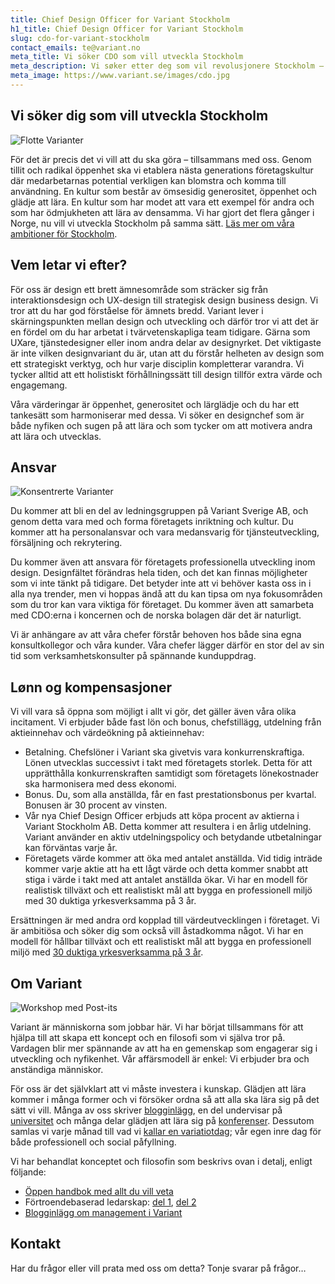 ```yaml
---
title: Chief Design Officer for Variant Stockholm
h1_title: Chief Design Officer for Variant Stockholm
slug: cdo-for-variant-stockholm
contact_emails: te@variant.no
meta_title: Vi söker CDO som vill utveckla Stockholm
meta_description: Vi søker etter deg som vil revolusjonere Stockholm – sammen med flere og sammen med oss!
meta_image: https://www.variant.se/images/cdo.jpg
---
```


## Vi söker dig som vill utveckla Stockholm

![Flotte Varianter](/images/design-takterasse.png)

För det är precis det vi vill att du ska göra – tillsammans med oss. Genom tillit och radikal öppenhet ska vi etablera nästa generations företagskultur där medarbetarnas potential verkligen kan blomstra och komma till användning. En kultur som består av ömsesidig generositet, öppenhet och glädje att lära. En kultur som har modet att vara ett exempel för andra och som har ödmjukheten att lära av densamma. Vi har gjort det flera gånger i Norge, nu vill vi utveckla Stockholm på samma sätt. [Läs mer om våra ambitioner för Stockholm](https://www.variant.se/vyer).

## Vem letar vi efter?

För oss är design ett brett ämnesområde som sträcker sig från interaktionsdesign och UX-design till strategisk design business design. Vi tror att du har god förståelse för ämnets bredd. Variant lever i skärningspunkten mellan design och utveckling och därför tror vi att det är en fördel om du har arbetat i tvärvetenskapliga team tidigare. Gärna som UXare, tjänstedesigner eller inom andra delar av designyrket. Det viktigaste är inte vilken designvariant du är, utan att du förstår helheten av design som ett strategiskt verktyg, och hur varje disciplin kompletterar varandra. Vi tycker alltid att ett holistiskt förhållningssätt till design tillför extra värde och engagemang.

Våra värderingar är öppenhet, generositet och lärglädje och du har ett tankesätt som harmoniserar med dessa. Vi söker en designchef som är både nyfiken och sugen på att lära och som tycker om att motivera andra att lära och utvecklas.

## Ansvar

<div class="left blob1"><img alt="Konsentrerte Varianter" src="/images/design-konsentrert.png"/></div>

Du kommer att bli en del av ledningsgruppen på Variant Sverige AB, och genom detta vara med och forma företagets inriktning och kultur. Du kommer att ha personalansvar och vara medansvarig för tjänsteutveckling, försäljning och rekrytering.

Du kommer även att ansvara för företagets professionella utveckling inom design. Designfältet förändras hela tiden, och det kan finnas möjligheter som vi inte tänkt på tidigare. Det betyder inte att vi behöver kasta oss in i alla nya trender, men vi hoppas ändå att du kan tipsa om nya fokusområden som du tror kan vara viktiga för företaget. Du kommer även att samarbeta med CDO:erna i koncernen och de norska bolagen där det är naturligt.

Vi är anhängare av att våra chefer förstår behoven hos både sina egna konsultkollegor och våra kunder. Våra chefer lägger därför en stor del av sin tid som verksamhetskonsulter på spännande kunduppdrag.

## Lønn og kompensasjoner

Vi vill vara så öppna som möjligt i allt vi gör, det gäller även våra olika incitament. Vi erbjuder både fast lön och bonus, chefstillägg, utdelning från aktieinnehav och värdeökning på aktieinnehav:

- Betalning. Chefslöner i Variant ska givetvis vara konkurrenskraftiga. Lönen utvecklas successivt i takt med företagets storlek. Detta för att upprätthålla konkurrenskraften samtidigt som företagets lönekostnader ska harmonisera med dess ekonomi.
- Bonus. Du, som alla anställda, får en fast prestationsbonus per kvartal. Bonusen är 30 procent av vinsten.
- Vår nya Chief Design Officer erbjuds att köpa procent av aktierna i Variant Stockholm AB. Detta kommer att resultera i en årlig utdelning. Variant använder en aktiv utdelningspolicy och betydande utbetalningar kan förväntas varje år.
- Företagets värde kommer att öka med antalet anställda. Vid tidig inträde kommer varje aktie att ha ett lågt värde och detta kommer snabbt att stiga i värde i takt med att antalet anställda ökar. Vi har en modell för realistisk tillväxt och ett realistiskt mål att bygga en professionell miljö med 30 duktiga yrkesverksamma på 3 år.

Ersättningen är med andra ord kopplad till värdeutvecklingen i företaget. Vi är ambitiösa och söker dig som också vill åstadkomma något. Vi har en modell för hållbar tillväxt och ett realistiskt mål att bygga en professionell miljö med [30 duktiga yrkesverksamma på 3 år](/verdiutvikling).

## Om Variant

![Workshop med Post-its](/images/design-workshop.png)

Variant är människorna som jobbar här. Vi har börjat tillsammans för att hjälpa till att skapa ett koncept och en filosofi som vi själva tror på. Vardagen blir mer spännande av att ha en gemenskap som engagerar sig i utveckling och nyfikenhet. Vår affärsmodell är enkel: Vi erbjuder bra och anständiga människor.

För oss är det självklart att vi måste investera i kunskap. Glädjen att lära kommer i många former och vi försöker ordna så att alla ska lära sig på det sätt vi vill. Många av oss skriver [blogginlägg](https://blog.variant.no/tagged/design), en del undervisar på [universitet](https://www.ntnu.edu/studies/courses/PD6014#tab=omEmnet) och många delar glädjen att lära sig på [konferenser](https://sthlm-2022.xconf.co/workshop#tonje-evanger-ellen-wagnild-antonsen). Dessutom samlas vi varje månad till vad vi [kallar en variatiotdag](https://blog.variant.no/tagged/variantdag); vår egen inre dag för både professionell och social påfyllning.

Vi har behandlat konceptet och filosofin som beskrivs ovan i detalj, enligt följande:

- [Öppen handbok med allt du vill veta](https://handbook.variant.se/)
- Förtroendebaserad ledarskap: [del 1](https://medium.com/variant-as/tillitsbasert-ledelse-del-1-hva-og-hvorfor-86f6aa485cf9), [del 2](https://medium.com/variant-as/tillitsbasert-ledelse-del-2-sette-retning-449452fcc6a6)
- [Blogginlägg om management i Variant](https://blog.variant.no/tagged/ledelse)

## Kontakt

Har du frågor eller vill prata med oss om detta? Tonje svarar på frågor…
